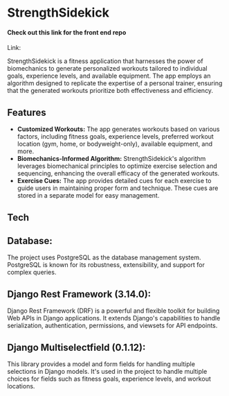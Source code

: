 <h1>StrengthSidekick</h1>

<h4>Check out this link for the front end repo</h4>
<p>Link:</p><a></a>

<p>StrengthSidekick is a fitness application that harnesses the power of biomechanics to generate personalized workouts tailored to individual goals, experience levels, and available equipment. The app employs an algorithm designed to replicate the expertise of a personal trainer, ensuring that the generated workouts prioritize both effectiveness and efficiency.</p>

<h2>Features</h2>

<ul>
  <li><strong>Customized Workouts:</strong> The app generates workouts based on various factors, including fitness goals, experience levels, preferred workout location (gym, home, or bodyweight-only), available equipment, and more.</li>
  
  <li><strong>Biomechanics-Informed Algorithm:</strong> StrengthSidekick's algorithm leverages biomechanical principles to optimize exercise selection and sequencing, enhancing the overall efficacy of the generated workouts.</li>
  
  <li><strong>Exercise Cues:</strong> The app provides detailed cues for each exercise to guide users in maintaining proper form and technique. These cues are stored in a separate model for easy management.</li>
</ul>

<h2>Tech</h2>

<h2>Database:</h2>
<p>The project uses PostgreSQL as the database management system. PostgreSQL is known for its robustness, extensibility, and support for complex queries.</p>

<h2>Django Rest Framework (3.14.0):</h2>
<p>Django Rest Framework (DRF) is a powerful and flexible toolkit for building Web APIs in Django applications. It extends Django's capabilities to handle serialization, authentication, permissions, and viewsets for API endpoints.</p>

<h2>Django Multiselectfield (0.1.12):</h2>
<p>This library provides a model and form fields for handling multiple selections in Django models. It's used in the project to handle multiple choices for fields such as fitness goals, experience levels, and workout locations.</p>
